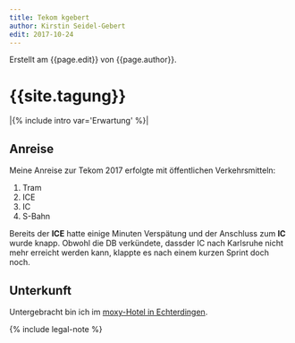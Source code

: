 ```yaml
---
title: Tekom kgebert
author: Kirstin Seidel-Gebert
edit: 2017-10-24
---
```

Erstellt am {{page.edit}} von {{page.author}}.

# {{site.tagung}}
|{% include intro var='Erwartung' %}|

## Anreise

Meine Anreise zur Tekom 2017 erfolgte mit öffentlichen Verkehrsmitteln:
1. Tram
1. ICE
1. IC
1. S-Bahn

Bereits der **ICE** hatte einige Minuten Verspätung und der Anschluss zum **IC** wurde knapp. Obwohl die DB verkündete, dassder IC nach 
Karlsruhe nicht mehr erreicht werden kann, klappte es nach einem kurzen Sprint doch noch.

## Unterkunft
Untergebracht bin ich im [moxy-Hotel in Echterdingen](http://www.marriott.de/hotels/hotel-information/restaurant/strox-moxy-stuttgart-airport-messe/).

{% include legal-note %}
